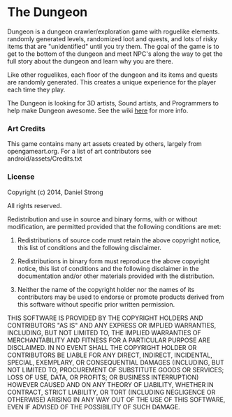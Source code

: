# The Dungeon


Dungeon is a dungeon crawler/exploration game with roguelike elements. randomly generated levels, randomized loot and quests, and lots of risky items that are "unidentified" until you try them. The goal of the game is to get to the bottom of the dungeon and meet NPC's along the way to get the full story about the dungeon and learn why you are there.

Like other roguelikes, each floor of the dungeon and its items and quests are randomly generated.  This creates a unique experience for the player each time they play.

The Dungeon is looking for 3D artists, Sound artists, and Programmers to help make Dungeon awesome. See the wiki [here](https://github.com/ASneakyFox/Dungeon/wiki/1.-Contributing) for more info.

### Art Credits


This game contains many art assets created by others, largely from opengameart.org. For a list of art contributors see android/assets/Credits.txt

### License

Copyright (c) 2014, Daniel Strong

All rights reserved.

Redistribution and use in source and binary forms, with or without modification, are permitted provided that the following conditions are met:

1. Redistributions of source code must retain the above copyright notice, this list of conditions and the following disclaimer.

2. Redistributions in binary form must reproduce the above copyright notice, this list of conditions and the following disclaimer in the documentation and/or other materials provided with the distribution.

3. Neither the name of the copyright holder nor the names of its contributors may be used to endorse or promote products derived from this software without specific prior written permission.

THIS SOFTWARE IS PROVIDED BY THE COPYRIGHT HOLDERS AND CONTRIBUTORS "AS IS" AND ANY EXPRESS OR IMPLIED WARRANTIES, INCLUDING, BUT NOT LIMITED TO, THE IMPLIED WARRANTIES OF MERCHANTABILITY AND FITNESS FOR A PARTICULAR PURPOSE ARE DISCLAIMED. IN NO EVENT SHALL THE COPYRIGHT HOLDER OR CONTRIBUTORS BE LIABLE FOR ANY DIRECT, INDIRECT, INCIDENTAL, SPECIAL, EXEMPLARY, OR CONSEQUENTIAL DAMAGES (INCLUDING, BUT NOT LIMITED TO, PROCUREMENT OF SUBSTITUTE GOODS OR SERVICES; LOSS OF USE, DATA, OR PROFITS; OR BUSINESS INTERRUPTION) HOWEVER CAUSED AND ON ANY THEORY OF LIABILITY, WHETHER IN CONTRACT, STRICT LIABILITY, OR TORT (INCLUDING NEGLIGENCE OR OTHERWISE) ARISING IN ANY WAY OUT OF THE USE OF THIS SOFTWARE, EVEN IF ADVISED OF THE POSSIBILITY OF SUCH DAMAGE.


